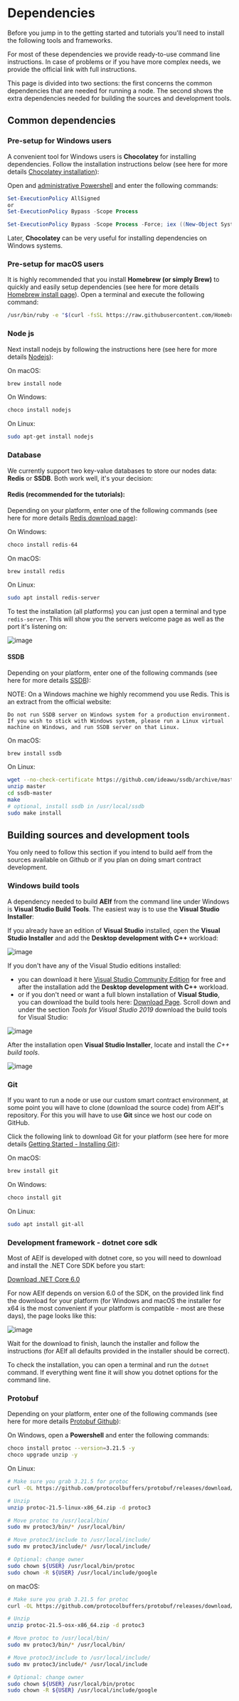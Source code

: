 Dependencies
============

Before you jump in to the getting started and tutorials you'll need to install
the following tools and frameworks.

For most of these dependencies we provide ready-to-use command line
instructions. In case of problems or if you have more complex needs, we
provide the official link with full instructions.

This page is divided into two sections: the first concerns the common
dependencies that are needed for running a node. The second shows the
extra dependencies needed for building the sources and development tools.

Common dependencies
-------------------

### Pre-setup for Windows users

A convenient tool for Windows users is **Chocolatey** for installing
dependencies. Follow the installation instructions below (see here for
more details [Chocolatey installation](https://chocolatey.org/install)):

Open and [administrative
Powershell](https://www.digitalcitizen.life/ways-launch-powershell-windows-admin)
and enter the following commands:

``` powershell
Set-ExecutionPolicy AllSigned
or
Set-ExecutionPolicy Bypass -Scope Process

Set-ExecutionPolicy Bypass -Scope Process -Force; iex ((New-Object System.Net.WebClient).DownloadString('https://chocolatey.org/install.ps1'))
```

Later, **Chocolatey** can be very useful for installing dependencies on
Windows systems.

### Pre-setup for macOS users

It is highly recommended that you install **Homebrew (or simply Brew)**
to quickly and easily setup dependencies (see here for more details
[Homebrew install page](https://brew.sh/)). Open a terminal and execute
the following command:

``` bash
/usr/bin/ruby -e "$(curl -fsSL https://raw.githubusercontent.com/Homebrew/install/master/install)"
```

### Node js

Next install nodejs by following the instructions here (see here for
more details [Nodejs](https://nodejs.org/en/download/)):

On macOS:

``` bash
brew install node
```

On Windows:

``` bash
choco install nodejs
```

On Linux:

``` bash
sudo apt-get install nodejs
```

### Database

We currently support two key-value databases to store our nodes data:
**Redis** or **SSDB**. Both work well, it's your decision:

#### Redis (recommended for the tutorials):

Depending on your platform, enter one of the following commands (see
here for more details [Redis download page](https://redis.io/)):

On Windows:

``` bash
choco install redis-64
```

On macOS:

``` bash
brew install redis
```

On Linux:

``` bash
sudo apt install redis-server
```

To test the installation (all platforms) you can just open a terminal
and type `redis-server`. This will show you the servers welcome page as
well as the port it's listening on:

![image](setup-redis.png)

#### SSDB

Depending on your platform, enter one of the following commands (see
here for more details [SSDB](http://ssdb.io/?lang=en)):

NOTE: On a Windows machine we highly recommend you use Redis. This is an
extract from the official website:

    Do not run SSDB server on Windows system for a production environment. If you wish to stick with Windows system, please run a Linux virtual machine on Windows, and run SSDB server on that Linux.

On macOS:

``` bash
brew install ssdb
```

On Linux:

``` bash
wget --no-check-certificate https://github.com/ideawu/ssdb/archive/master.zip
unzip master
cd ssdb-master
make
# optional, install ssdb in /usr/local/ssdb
sudo make install
```

Building sources and development tools
--------------------------------------

You only need to follow this section if you
intend to build aelf from the sources available on Github or if you plan
on doing smart contract development. 

### Windows build tools

A dependency needed to build **AElf** from the command line under
Windows is **Visual Studio Build Tools**. The easiest way is to use the
**Visual Studio Installer**:

If you already have an edition of **Visual Studio** installed, open the
**Visual Studio Installer** and add the **Desktop development with C++**
workload:

![image](setup-vs-install-workload.png)

If you don't have any of the Visual Studio editions installed:

-   you can download it here [Visual Studio Community
    Edition](https://visualstudio.microsoft.com/fr/downloads/?rr=https%3A%2F%2Fwww.google.com%2F)
    for free and after the installation add the **Desktop development
    with C++** workload.
-   or if you don't need or want a full blown installation of **Visual
    Studio**, you can download the build tools here: [Download
    Page](https://visualstudio.microsoft.com/downloads/#other). Scroll
    down and under the section *Tools for Visual Studio 2019* download
    the build tools for Visual Studio:

![image](setup-build-tools.png)

After the installation open **Visual Studio Installer**, locate and
install the *C++ build tools*.

![image](setup-build-tools-2.png)

### Git

If you want to run a node or use our custom smart contract environment,
at some point you will have to clone (download the source code) from
AElf's repository. For this you will have to use **Git** since we host
our code on GitHub.

Click the following link to download Git for your platform (see here for
more details [Getting Started - Installing
Git](https://git-scm.com/book/en/v2/Getting-Started-Installing-Git)):

On macOS:

``` bash
brew install git
```

On Windows:

``` bash
choco install git
```

On Linux:

``` bash
sudo apt install git-all
```

### Development framework - dotnet core sdk

Most of AElf is developed with dotnet core, so you will need to download
and install the .NET Core SDK before you start:

[Download .NET Core
6.0](https://dotnet.microsoft.com/download/dotnet-core/6.0)

For now AElf depends on version 6.0 of the SDK, on the provided link
find the download for your platform (for Windows and macOS the installer
for x64 is the most convenient if your platform is compatible - most are
these days), the page looks like this:

![image](setup-dotnet-sdk-dl-link.png)

Wait for the download to finish, launch the installer and follow the
instructions (for AElf all defaults provided in the installer should be
correct).

To check the installation, you can open a terminal and run the `dotnet`
command. If everything went fine it will show you dotnet options for the
command line.

### Protobuf

Depending on your platform, enter one of the following commands (see
here for more details [Protobuf
Github](https://github.com/protocolbuffers/protobuf)):

On Windows, open a **Powershell** and enter the following commands:

``` bash
choco install protoc --version=3.21.5 -y
choco upgrade unzip -y
```

On Linux:

``` bash
# Make sure you grab 3.21.5 for protoc
curl -OL https://github.com/protocolbuffers/protobuf/releases/download/v21.5/protoc-21.5-linux-x86_64.zip

# Unzip
unzip protoc-21.5-linux-x86_64.zip -d protoc3

# Move protoc to /usr/local/bin/
sudo mv protoc3/bin/* /usr/local/bin/

# Move protoc3/include to /usr/local/include/
sudo mv protoc3/include/* /usr/local/include/

# Optional: change owner
sudo chown ${USER} /usr/local/bin/protoc
sudo chown -R ${USER} /usr/local/include/google
```

on macOS:

``` bash
# Make sure you grab 3.21.5 for protoc
curl -OL https://github.com/protocolbuffers/protobuf/releases/download/v21.5/protoc-21.5-osx-x86_64.zip

# Unzip
unzip protoc-21.5-osx-x86_64.zip -d protoc3

# Move protoc to /usr/local/bin/
sudo mv protoc3/bin/* /usr/local/bin/

# Move protoc3/include to /usr/local/include/
sudo mv protoc3/include/* /usr/local/include

# Optional: change owner
sudo chown ${USER} /usr/local/bin/protoc
sudo chown -R ${USER} /usr/local/include/google
```

